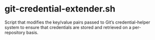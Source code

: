 # git-credential-extender.sh
Script that modifies the key/value pairs passed to Git’s credential-helper system to ensure that credentials are stored and retrieved on a per-repository basis.
